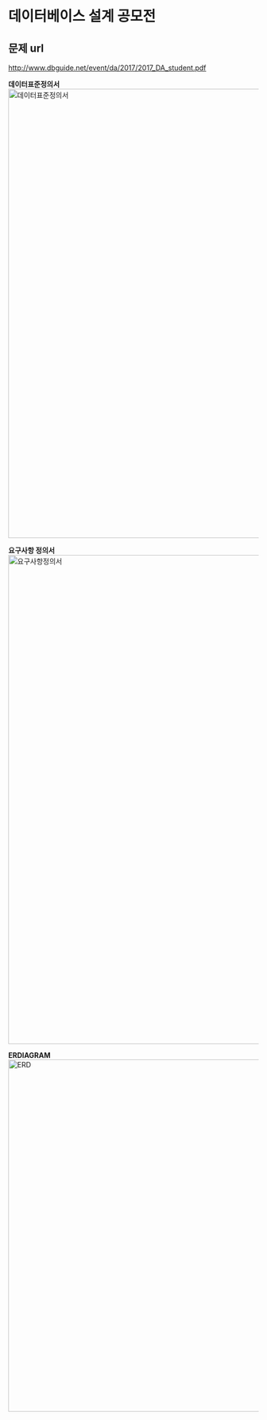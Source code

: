 # 데이터베이스 설계 공모전

## 문제 url
http://www.dbguide.net/event/da/2017/2017_DA_student.pdf



<div>
  <p>
    <b>데이터표준정의서</b>
<img width="903" alt="데이터표준정의서" src="https://user-images.githubusercontent.com/16871390/79005718-7533eb80-7b92-11ea-9ce5-e195cfa0c64b.png">
  </p>
  <p>
    <b>요구사항 정의서</b>
<img width="983" alt="요구사항정의서" src="https://user-images.githubusercontent.com/16871390/79005735-7cf39000-7b92-11ea-9b09-c95e34ece593.png">
  </p>
  <p>
    <b>ERDIAGRAM</b>
<img width="708" alt="ERD" src="https://user-images.githubusercontent.com/16871390/79005995-14f17980-7b93-11ea-9090-9be2f977947f.png">
  </p>
</div>
